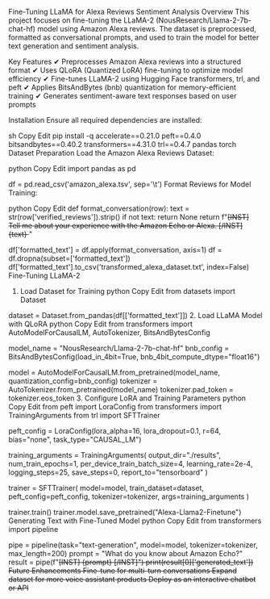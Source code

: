 Fine-Tuning LLaMA for Alexa Reviews Sentiment Analysis
Overview
This project focuses on fine-tuning the LLaMA-2 (NousResearch/Llama-2-7b-chat-hf) model using Amazon Alexa reviews. The dataset is preprocessed, formatted as conversational prompts, and used to train the model for better text generation and sentiment analysis.

Key Features
✔ Preprocesses Amazon Alexa reviews into a structured format
✔ Uses QLoRA (Quantized LoRA) fine-tuning to optimize model efficiency
✔ Fine-tunes LLaMA-2 using Hugging Face transformers, trl, and peft
✔ Applies BitsAndBytes (bnb) quantization for memory-efficient training
✔ Generates sentiment-aware text responses based on user prompts

Installation
Ensure all required dependencies are installed:

sh
Copy
Edit
pip install -q accelerate==0.21.0 peft==0.4.0 bitsandbytes==0.40.2 transformers==4.31.0 trl==0.4.7 pandas torch
Dataset Preparation
Load the Amazon Alexa Reviews Dataset:

python
Copy
Edit
import pandas as pd

df = pd.read_csv('amazon_alexa.tsv', sep='\t')
Format Reviews for Model Training:

python
Copy
Edit
def format_conversation(row):
    text = str(row['verified_reviews']).strip()
    if not text:
        return None
    return f"<s>[INST] Tell me about your experience with the Amazon Echo or Alexa. [/INST] {text} </s>"

df['formatted_text'] = df.apply(format_conversation, axis=1)
df = df.dropna(subset=['formatted_text'])
df['formatted_text'].to_csv('transformed_alexa_dataset.txt', index=False)
Fine-Tuning LLaMA-2
1. Load Dataset for Training
python
Copy
Edit
from datasets import Dataset

dataset = Dataset.from_pandas(df[['formatted_text']])
2. Load LLaMA Model with QLoRA
python
Copy
Edit
from transformers import AutoModelForCausalLM, AutoTokenizer, BitsAndBytesConfig

model_name = "NousResearch/Llama-2-7b-chat-hf"
bnb_config = BitsAndBytesConfig(load_in_4bit=True, bnb_4bit_compute_dtype="float16")

model = AutoModelForCausalLM.from_pretrained(model_name, quantization_config=bnb_config)
tokenizer = AutoTokenizer.from_pretrained(model_name)
tokenizer.pad_token = tokenizer.eos_token
3. Configure LoRA and Training Parameters
python
Copy
Edit
from peft import LoraConfig
from transformers import TrainingArguments
from trl import SFTTrainer

peft_config = LoraConfig(lora_alpha=16, lora_dropout=0.1, r=64, bias="none", task_type="CAUSAL_LM")

training_arguments = TrainingArguments(
    output_dir="./results",
    num_train_epochs=1,
    per_device_train_batch_size=4,
    learning_rate=2e-4,
    logging_steps=25,
    save_steps=0,
    report_to="tensorboard"
)

trainer = SFTTrainer(
    model=model,
    train_dataset=dataset,
    peft_config=peft_config,
    tokenizer=tokenizer,
    args=training_arguments
)

trainer.train()
trainer.model.save_pretrained("Alexa-Llama2-Finetune")
Generating Text with Fine-Tuned Model
python
Copy
Edit
from transformers import pipeline

pipe = pipeline(task="text-generation", model=model, tokenizer=tokenizer, max_length=200)
prompt = "What do you know about Amazon Echo?"
result = pipe(f"<s>[INST] {prompt} [/INST]")
print(result[0]['generated_text'])
Future Enhancements
Fine-tune for multi-turn conversations
Expand dataset for more voice assistant products
Deploy as an interactive chatbot or API
